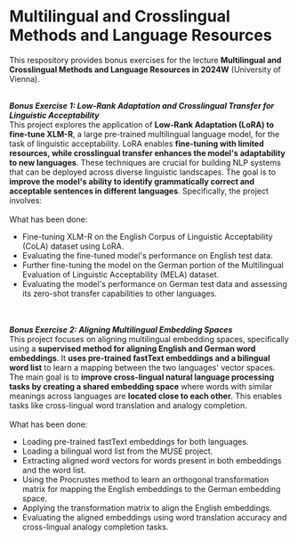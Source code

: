 # Multilingual and Crosslingual Methods and Language Resources

This respository provides bonus exercises for the lecture **Multilingual and Crosslingual Methods and Language Resources in 2024W** (University of Vienna). 
<br><br>

***Bonus Exercise 1: Low-Rank Adaptation and Crosslingual Transfer for Linguistic Acceptability***
<br>
This project explores the application of **Low-Rank Adaptation (LoRA) to fine-tune XLM-R**, a large pre-trained multilingual language model, for the task of linguistic acceptability. LoRA enables **fine-tuning with limited resources, while crosslingual transfer enhances the model's adaptability to new languages**. These techniques are crucial for building NLP systems that can be deployed across diverse linguistic landscapes. The goal is to **improve the model's ability to identify grammatically correct and acceptable sentences in different languages**. Specifically, the project involves:
<br><br>
What has been done:
<br>
- Fine-tuning XLM-R on the English Corpus of Linguistic Acceptability (CoLA) dataset using LoRA.
- Evaluating the fine-tuned model's performance on English test data.
- Further fine-tuning the model on the German portion of the Multilingual Evaluation of Linguistic Acceptability (MELA) dataset.
- Evaluating the model's performance on German test data and assessing its zero-shot transfer capabilities to other languages.
<br><br><br>


***Bonus Exercise 2: Aligning Multilingual Embedding Spaces***
<br>
This project focuses on aligning multilingual embedding spaces, specifically using a **supervised method for aligning English and German word embeddings**. It **uses pre-trained fastText embeddings and a bilingual word list** to learn a mapping between the two languages' vector spaces. The main goal is to **improve cross-lingual natural language processing tasks by creating a shared embedding space** where words with similar meanings across languages are **located close to each other**. This enables tasks like cross-lingual word translation and analogy completion.
<br><br>
What has been done:
<br>
- Loading pre-trained fastText embeddings for both languages.
- Loading a bilingual word list from the MUSE project.
- Extracting aligned word vectors for words present in both embeddings and the word list.
- Using the Procrustes method to learn an orthogonal transformation matrix for mapping the English embeddings to the German embedding space.
- Applying the transformation matrix to align the English embeddings.
- Evaluating the aligned embeddings using word translation accuracy and cross-lingual analogy completion tasks.
